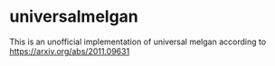 # universalmelgan
This is an unofficial implementation of universal melgan according to https://arxiv.org/abs/2011.09631
